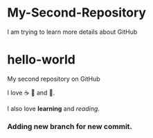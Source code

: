 # My-Second-Repository
I am trying to learn more details about GitHub

# hello-world
My second repository on GitHub

I love :coffee: :pizza: and :dancer:.

I also love **learning** and *reading*.

### Adding new branch for new commit.
